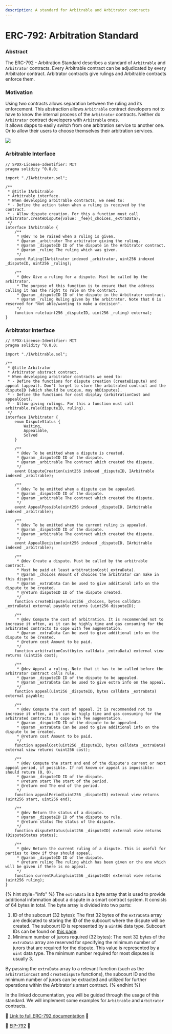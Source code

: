 ```yaml
---
description: A standard for Arbitrable and Arbitrator contracts
---
```


# ERC-792: Arbitration Standard

### Abstract

The ERC-792 - Arbitration Standard describes a standard of `Arbitrable` and `Arbitrator` contracts. Every Arbitrable contract can be adjudicated by every Arbitrator contract. Arbitrator contracts give rulings and Arbitrable contracts enforce them.

### Motivation

Using two contracts allows separation between the ruling and its enforcement. This abstraction allows `Arbitrable` contract developers not to have to know the internal process of the `Arbitrator` contracts. Neither do `Arbitrator` contract developers with `Arbitrable` ones.\
It allows dapps to easily switch from one arbitration service to another one. Or to allow their users to choose themselves their arbitration services.

![](<../../.gitbook/assets/image (12).png>)

### Arbitrable Interface

```solidity
// SPDX-License-Identifier: MIT
pragma solidity ^0.8.0;

import "./IArbitrator.sol";

/**
 * @title IArbitrable
 * Arbitrable interface.
 * When developing arbitrable contracts, we need to:
 * - Define the action taken when a ruling is received by the contract.
 * - Allow dispute creation. For this a function must call arbitrator.createDispute{value: _fee}(_choices,_extraData);
 */
interface IArbitrable {
    /**
     * @dev To be raised when a ruling is given.
     * @param _arbitrator The arbitrator giving the ruling.
     * @param _disputeID ID of the dispute in the Arbitrator contract.
     * @param _ruling The ruling which was given.
     */
    event Ruling(IArbitrator indexed _arbitrator, uint256 indexed _disputeID, uint256 _ruling);

    /**
     * @dev Give a ruling for a dispute. Must be called by the arbitrator.
     * The purpose of this function is to ensure that the address calling it has the right to rule on the contract.
     * @param _disputeID ID of the dispute in the Arbitrator contract.
     * @param _ruling Ruling given by the arbitrator. Note that 0 is reserved for "Not able/wanting to make a decision".
     */
    function rule(uint256 _disputeID, uint256 _ruling) external;
}
```

### Arbitrator Interface

```solidity
// SPDX-License-Identifier: MIT
pragma solidity ^0.8.0;

import "./IArbitrable.sol";

/**
 * @title Arbitrator
 * Arbitrator abstract contract.
 * When developing arbitrator contracts we need to:
 * - Define the functions for dispute creation (createDispute) and appeal (appeal). Don't forget to store the arbitrated contract and the disputeID (which should be unique, may nbDisputes).
 * - Define the functions for cost display (arbitrationCost and appealCost).
 * - Allow giving rulings. For this a function must call arbitrable.rule(disputeID, ruling).
 */
interface IArbitrator {
    enum DisputeStatus {
        Waiting,
        Appealable,
        Solved
    }

    /**
     * @dev To be emitted when a dispute is created.
     * @param _disputeID ID of the dispute.
     * @param _arbitrable The contract which created the dispute.
     */
    event DisputeCreation(uint256 indexed _disputeID, IArbitrable indexed _arbitrable);

    /**
     * @dev To be emitted when a dispute can be appealed.
     * @param _disputeID ID of the dispute.
     * @param _arbitrable The contract which created the dispute.
     */
    event AppealPossible(uint256 indexed _disputeID, IArbitrable indexed _arbitrable);

    /**
     * @dev To be emitted when the current ruling is appealed.
     * @param _disputeID ID of the dispute.
     * @param _arbitrable The contract which created the dispute.
     */
    event AppealDecision(uint256 indexed _disputeID, IArbitrable indexed _arbitrable);

    /**
     * @dev Create a dispute. Must be called by the arbitrable contract.
     * Must be paid at least arbitrationCost(_extraData).
     * @param _choices Amount of choices the arbitrator can make in this dispute.
     * @param _extraData Can be used to give additional info on the dispute to be created.
     * @return disputeID ID of the dispute created.
     */
    function createDispute(uint256 _choices, bytes calldata _extraData) external payable returns (uint256 disputeID);

    /**
     * @dev Compute the cost of arbitration. It is recommended not to increase it often, as it can be highly time and gas consuming for the arbitrated contracts to cope with fee augmentation.
     * @param _extraData Can be used to give additional info on the dispute to be created.
     * @return cost Amount to be paid.
     */
    function arbitrationCost(bytes calldata _extraData) external view returns (uint256 cost);

    /**
     * @dev Appeal a ruling. Note that it has to be called before the arbitrator contract calls rule.
     * @param _disputeID ID of the dispute to be appealed.
     * @param _extraData Can be used to give extra info on the appeal.
     */
    function appeal(uint256 _disputeID, bytes calldata _extraData) external payable;

    /**
     * @dev Compute the cost of appeal. It is recommended not to increase it often, as it can be higly time and gas consuming for the arbitrated contracts to cope with fee augmentation.
     * @param _disputeID ID of the dispute to be appealed.
     * @param _extraData Can be used to give additional info on the dispute to be created.
     * @return cost Amount to be paid.
     */
    function appealCost(uint256 _disputeID, bytes calldata _extraData) external view returns (uint256 cost);

    /**
     * @dev Compute the start and end of the dispute's current or next appeal period, if possible. If not known or appeal is impossible: should return (0, 0).
     * @param _disputeID ID of the dispute.
     * @return start The start of the period.
     * @return end The end of the period.
     */
    function appealPeriod(uint256 _disputeID) external view returns (uint256 start, uint256 end);

    /**
     * @dev Return the status of a dispute.
     * @param _disputeID ID of the dispute to rule.
     * @return status The status of the dispute.
     */
    function disputeStatus(uint256 _disputeID) external view returns (DisputeStatus status);

    /**
     * @dev Return the current ruling of a dispute. This is useful for parties to know if they should appeal.
     * @param _disputeID ID of the dispute.
     * @return ruling The ruling which has been given or the one which will be given if there is no appeal.
     */
    function currentRuling(uint256 _disputeID) external view returns (uint256 ruling);
}
```

{% hint style="info" %}
The `extraData` is a byte array that is used to provide additional information about a dispute in a smart contract system. It consists of 64 bytes in total. The byte array is divided into two parts:

1. ID of the subcourt (32 bytes): The first 32 bytes of the `extraData` array are dedicated to storing the ID of the subcourt where the dispute will be created. The subcourt ID is represented by a `uint96` data type. Subcourt IDs can be found on [this page](https://klerosboard.com/1/courts).
2. Minimum number of jurors required (32 bytes): The next 32 bytes of the `extraData` array are reserved for specifying the minimum number of jurors that are required for the dispute. This value is represented by a `uint` data type. The minimum number required for most disputes is usually 3.

By passing the `extraData` array to a relevant function (such as the `arbitrationCost` and `createDispute` functions), the subcourt ID and the minimum number of jurors can be extracted and utilized for further operations within the Arbitrator's smart contract.
{% endhint %}

In the linked documentation, you will be guided through the usage of this standard. We will implement some examples for `Arbitrable` and `Arbitrator` contracts.

📖 [Link to full ERC-792 documentation](https://developer.kleros.io/en/latest/index.html) 📖

📜 [EIP-792](https://github.com/ethereum/EIPs/issues/792) 📜
